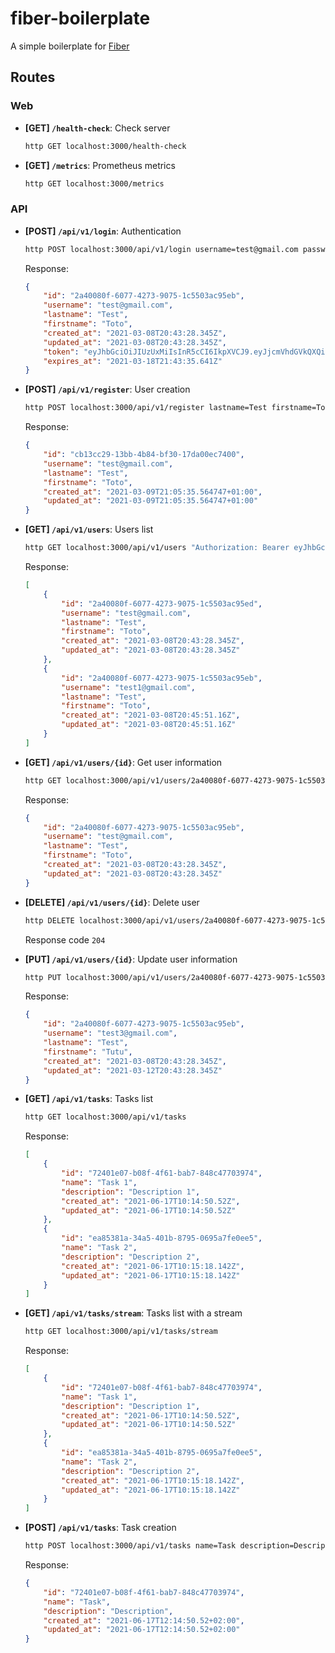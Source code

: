 # fiber-boilerplate
A simple boilerplate for [Fiber](https://github.com/gofiber/fiber)


## Routes

### Web

- **[GET] `/health-check`**: Check server
    ```bash
    http GET localhost:3000/health-check
    ```

- **[GET] `/metrics`**: Prometheus metrics
    ```bash
    http GET localhost:3000/metrics
    ```

### API

- **[POST] `/api/v1/login`**: Authentication
    ```bash
    http POST localhost:3000/api/v1/login username=test@gmail.com password=0000
    ```
    Response:
    ```json
    {
        "id": "2a40080f-6077-4273-9075-1c5503ac95eb",
        "username": "test@gmail.com",
        "lastname": "Test",
        "firstname": "Toto",
        "created_at": "2021-03-08T20:43:28.345Z",
        "updated_at": "2021-03-08T20:43:28.345Z",
        "token": "eyJhbGciOiJIUzUxMiIsInR5cCI6IkpXVCJ9.eyJjcmVhdGVkQXQiOiIyMDIxLTAzLTA4VDIwOjQzOjI4LjM0NVoiLCJleHAiOjE2MTYxMDAyMTUsImZpcnN0bmFtZSI6IkZhYmllbiIsImlhdCI6MTYxNTIzNjIxNSwiaWQiOjEsImxhc3RuYW1lIjoiQmVsbGFuZ2VyIiwibmJmIjoxNjE1MjM2MjE1LCJ1c2VybmFtZSI6InZhbGVudGlsQGdtYWlsLmNvbSJ9.RL_1C2tYqqkXowEi8Np-y3IH1qQLl8UVdFNWswcBcIOYB6W4T-L_RAkZeVK04wtsY4Hih2JE1KPcYqXnxj2FWg",
        "expires_at": "2021-03-18T21:43:35.641Z"
    }
    ```

- **[POST] `/api/v1/register`**: User creation
    ```bash
    http POST localhost:3000/api/v1/register lastname=Test firstname=Toto username=test@gmail.com password=0000
    ```
    Response:
    ```json
    {
        "id": "cb13cc29-13bb-4b84-bf30-17da00ec7400",
        "username": "test@gmail.com",
        "lastname": "Test",
        "firstname": "Toto",
        "created_at": "2021-03-09T21:05:35.564747+01:00",
        "updated_at": "2021-03-09T21:05:35.564747+01:00"
    }
    ```

- **[GET] `/api/v1/users`**: Users list
    ```bash
    http GET localhost:3000/api/v1/users "Authorization: Bearer eyJhbGciOiJIUzUxMiIsInR5cCI6IkpXVCJ9.eyJjcmVhdGVkQXQiOiIyMDIxLTAzLTA4VDIwOjQzOjI4LjM0NVoiLCJleHAiOjE2MTYxMDAyMTUsImZpcnN0bmFtZSI6IkZhYmllbiIsImlhdCI6MTYxNTIzNjIxNSwiaWQiOjEsImxhc3RuYW1lIjoiQmVsbGFuZ2VyIiwibmJmIjoxNjE1MjM2MjE1LCJ1c2VybmFtZSI6InZhbGVudGlsQGdtYWlsLmNvbSJ9.RL_1C2tYqqkXowEi8Np-y3IH1qQLl8UVdFNWswcBcIOYB6W4T-L_RAkZeVK04wtsY4Hih2JE1KPcYqXnxj2FWg"
    ```
    Response:
    ```json
    [
        {
            "id": "2a40080f-6077-4273-9075-1c5503ac95ed",
            "username": "test@gmail.com",
            "lastname": "Test",
            "firstname": "Toto",
            "created_at": "2021-03-08T20:43:28.345Z",
            "updated_at": "2021-03-08T20:43:28.345Z"
        },
        {
            "id": "2a40080f-6077-4273-9075-1c5503ac95eb",
            "username": "test1@gmail.com",
            "lastname": "Test",
            "firstname": "Toto",
            "created_at": "2021-03-08T20:45:51.16Z",
            "updated_at": "2021-03-08T20:45:51.16Z"
        }
    ]
    ```

- **[GET] `/api/v1/users/{id}`**: Get user information
    ```bash
    http GET localhost:3000/api/v1/users/2a40080f-6077-4273-9075-1c5503ac95eb "Authorization: Bearer eyJhbGciOiJIUzUxMiIsInR5cCI6IkpXVCJ9.eyJjcmVhdGVkQXQiOiIyMDIxLTAzLTA4VDIwOjQzOjI4LjM0NVoiLCJleHAiOjE2MTYxMDAyMTUsImZpcnN0bmFtZSI6IkZhYmllbiIsImlhdCI6MTYxNTIzNjIxNSwiaWQiOjEsImxhc3RuYW1lIjoiQmVsbGFuZ2VyIiwibmJmIjoxNjE1MjM2MjE1LCJ1c2VybmFtZSI6InZhbGVudGlsQGdtYWlsLmNvbSJ9.RL_1C2tYqqkXowEi8Np-y3IH1qQLl8UVdFNWswcBcIOYB6W4T-L_RAkZeVK04wtsY4Hih2JE1KPcYqXnxj2FWg"
    ```
    Response:
    ```json
    {
        "id": "2a40080f-6077-4273-9075-1c5503ac95eb",
        "username": "test@gmail.com",
        "lastname": "Test",
        "firstname": "Toto",
        "created_at": "2021-03-08T20:43:28.345Z",
        "updated_at": "2021-03-08T20:43:28.345Z"
    }
    ```

- **[DELETE] `/api/v1/users/{id}`**: Delete user
    ```bash
    http DELETE localhost:3000/api/v1/users/2a40080f-6077-4273-9075-1c5503ac95eb "Authorization: Bearer eyJhbGciOiJIUzUxMiIsInR5cCI6IkpXVCJ9.eyJjcmVhdGVkQXQiOiIyMDIxLTAzLTA4VDIwOjQzOjI4LjM0NVoiLCJleHAiOjE2MTYxMDAyMTUsImZpcnN0bmFtZSI6IkZhYmllbiIsImlhdCI6MTYxNTIzNjIxNSwiaWQiOjEsImxhc3RuYW1lIjoiQmVsbGFuZ2VyIiwibmJmIjoxNjE1MjM2MjE1LCJ1c2VybmFtZSI6InZhbGVudGlsQGdtYWlsLmNvbSJ9.RL_1C2tYqqkXowEi8Np-y3IH1qQLl8UVdFNWswcBcIOYB6W4T-L_RAkZeVK04wtsY4Hih2JE1KPcYqXnxj2FWg"
    ```
  Response code `204`

- **[PUT] `/api/v1/users/{id}`**: Update user information
    ```bash
    http PUT localhost:3000/api/v1/users/2a40080f-6077-4273-9075-1c5503ac95eb "Authorization: Bearer eyJhbGciOiJIUzUxMiIsInR5cCI6IkpXVCJ9.eyJjcmVhdGVkQXQiOiIyMDIxLTAzLTA4VDIwOjQzOjI4LjM0NVoiLCJleHAiOjE2MTYxMDAyMTUsImZpcnN0bmFtZSI6IkZhYmllbiIsImlhdCI6MTYxNTIzNjIxNSwiaWQiOjEsImxhc3RuYW1lIjoiQmVsbGFuZ2VyIiwibmJmIjoxNjE1MjM2MjE1LCJ1c2VybmFtZSI6InZhbGVudGlsQGdtYWlsLmNvbSJ9.RL_1C2tYqqkXowEi8Np-y3IH1qQLl8UVdFNWswcBcIOYB6W4T-L_RAkZeVK04wtsY4Hih2JE1KPcYqXnxj2FWg"  lastname=Test firstname=Tutu username=test3@gmail.com password=2222
    ```
  Response:
    ```json
    {
        "id": "2a40080f-6077-4273-9075-1c5503ac95eb",
        "username": "test3@gmail.com",
        "lastname": "Test",
        "firstname": "Tutu",
        "created_at": "2021-03-08T20:43:28.345Z",
        "updated_at": "2021-03-12T20:43:28.345Z"
    }
    ```

- **[GET] `/api/v1/tasks`**: Tasks list
    ```bash
    http GET localhost:3000/api/v1/tasks
    ```
    Response:
    ```json
    [
        {
            "id": "72401e07-b08f-4f61-bab7-848c47703974",
            "name": "Task 1",
            "description": "Description 1",
            "created_at": "2021-06-17T10:14:50.52Z",
            "updated_at": "2021-06-17T10:14:50.52Z"
        },
        {
            "id": "ea85381a-34a5-401b-8795-0695a7fe0ee5",
            "name": "Task 2",
            "description": "Description 2",
            "created_at": "2021-06-17T10:15:18.142Z",
            "updated_at": "2021-06-17T10:15:18.142Z"
        }
    ]
    ```

- **[GET] `/api/v1/tasks/stream`**: Tasks list with a stream
    ```bash
    http GET localhost:3000/api/v1/tasks/stream
    ```
    Response:
    ```json
    [
        {
            "id": "72401e07-b08f-4f61-bab7-848c47703974",
            "name": "Task 1",
            "description": "Description 1",
            "created_at": "2021-06-17T10:14:50.52Z",
            "updated_at": "2021-06-17T10:14:50.52Z"
        },
        {
            "id": "ea85381a-34a5-401b-8795-0695a7fe0ee5",
            "name": "Task 2",
            "description": "Description 2",
            "created_at": "2021-06-17T10:15:18.142Z",
            "updated_at": "2021-06-17T10:15:18.142Z"
        }
    ]
    ```

- **[POST] `/api/v1/tasks`**: Task creation
    ```bash
    http POST localhost:3000/api/v1/tasks name=Task description=Description
    ```
    Response:
    ```json
    {
        "id": "72401e07-b08f-4f61-bab7-848c47703974",
        "name": "Task",
        "description": "Description",
        "created_at": "2021-06-17T12:14:50.52+02:00",
        "updated_at": "2021-06-17T12:14:50.52+02:00"
    }
    ```